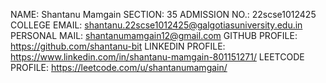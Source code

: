 NAME:             Shantanu Mamgain
SECTION:          35
ADMISSION NO.:    22scse1012425
COLLEGE EMAIL:    shantanu.22scse1012425@galgotiasuniversity.edu.in
PERSONAL MAIL:    shantanumamgain12@gmail.com
GITHUB PROFILE:   https://github.com/shantanu-bit
LINKEDIN PROFILE: https://www.linkedin.com/in/shantanu-mamgain-801151271/
LEETCODE PROFILE: https://leetcode.com/u/shantanumamgain/
